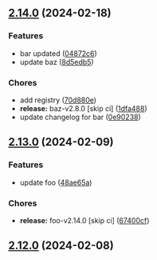 ## [2.14.0](https://github.com/VitaliyBondarenko1982/test-release/compare/bar-v2.13.0...bar-v2.14.0) (2024-02-18)


### Features

* bar updated ([04872c6](https://github.com/VitaliyBondarenko1982/test-release/commit/04872c662a19aadbeafed53f854ee804b50ce397))
* update baz ([8d5edb5](https://github.com/VitaliyBondarenko1982/test-release/commit/8d5edb5334a74a4ddeb043a3854e1ccd4d777874))


### Chores

* add registry ([70d880e](https://github.com/VitaliyBondarenko1982/test-release/commit/70d880e8f41b24c9f915f071c4cb058d726db26b))
* **release:** baz-v2.8.0 [skip ci] ([1dfa488](https://github.com/VitaliyBondarenko1982/test-release/commit/1dfa488c3ad1152c0f95ea962d1cbee3ad5919de))
* update changelog for bar ([0e90238](https://github.com/VitaliyBondarenko1982/test-release/commit/0e90238131f54b4fcea3258f13eca0d5dda663f4))

## [2.13.0](https://github.com/VitaliyBondarenko1982/test-release/compare/bar-v2.12.0...bar-v2.13.0) (2024-02-09)


### Features

* update foo ([48ae65a](https://github.com/VitaliyBondarenko1982/test-release/commit/48ae65a17bc56dd004cc2b9d80c764d7c3e5bf9c))


### Chores

* **release:** foo-v2.14.0 [skip ci] ([67400cf](https://github.com/VitaliyBondarenko1982/test-release/commit/67400cf86863e1bec5e30314370fb6e82eab1471))

## [2.12.0](https://github.com/VitaliyBondarenko1982/test-release/compare/bar-v2.11.0...bar-v2.12.0) (2024-02-08)
